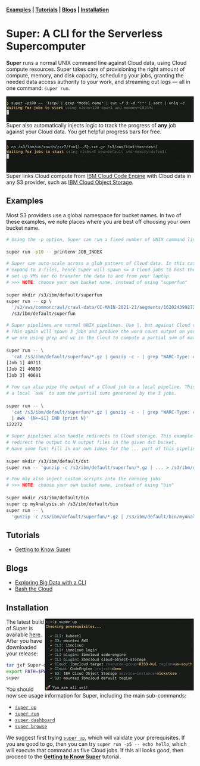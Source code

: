 #### [Examples](#examples)  | [Tutorials](#tutorials) | [Blogs](#blogs) | [Installation](#installation)

# Super: A CLI for the Serverless Supercomputer

**Super** runs a normal UNIX command line against Cloud data, using
Cloud compute resources. Super takes care of provisioning the right
amount of compute, memory, and disk capacity, scheduling your jobs,
granting the needed data access authority to your work, and streaming
out logs &mdash; all in one command: `super run`.

<img title="Super takes a normal UNIX command line, and runs it in parallel, in the Cloud" alt="Super auto-scales normal UNIX command lines" src="docs/blogs/1-Super-Overview/super-lscpu-100-with-progress.gif" align="right" width="550">

Super also automatically injects logic to track the progress of
**any** job against your Cloud data. You get helpful progress bars for
free.

<img title="Super can copy your Cloud data rapidly, across providers or regions within the Cloud" alt="Animated GIF of super copy" src="docs/blogs/1-Super-Overview/super-cp-5-with-progress.gif" align="right" width="550">

Super links Cloud compute from [IBM Cloud Code
Engine](https://www.ibm.com/cloud/code-engine) with Cloud data in any
S3 provider, such as [IBM Cloud Object
Storage](https://www.ibm.com/cloud/object-storage).

## Examples

Most S3 providers use a global namespace for bucket names. In two of
these examples, we note places where you are best off choosing your
own bucket name.

```sh
# Using the -p option, Super can run a fixed number of UNIX command lines, in the Cloud

super run -p10 -- printenv JOB_INDEX
```

```sh
# Super can auto-scale across a glob pattern of Cloud data. In this case, the glob will
# expand to 3 files, hence Super will spawn <= 3 Cloud jobs to host the copy. No need to
# set up VMs nor to transfer the data to and from your laptop.
# >>> NOTE: choose your own bucket name, instead of using "superfun"

super mkdir /s3/ibm/default/superfun
super run -- cp \
  '/s3/aws/commoncrawl/crawl-data/CC-MAIN-2021-21/segments/1620243992721.31/wet/*-0000{1,2,3}.warc.wet.gz' \
  /s3/ibm/default/superfun
```

```sh
# Super pipelines are normal UNIX pipelines. Use |, but against Cloud data and compute.
# This again will spawn 3 jobs and produce the word count output on your console. Here
# we are using grep and wc in the Cloud to compute a partial sum of matches.

super run -- \
  'cat /s3/ibm/default/superfun/*.gz | gunzip -c - | grep "WARC-Type: conversion" | wc -l'
[Job 1] 40711
[Job 2] 40880
[Job 3] 40681
```

```sh
# You can also pipe the output of a Cloud job to a local pipeline. This pipeline uses
# a local `awk` to sum the partial sums generated by the 3 jobs.

super run -- \
  'cat /s3/ibm/default/superfun/*.gz | gunzip -c - | grep "WARC-Type: conversion" | wc -l' \
  | awk '{N+=$1} END {print N}'
122272
```

```sh
# Super pipelines also handle redirects to Cloud storage. This example will
# redirect the output to N output files in the given dst bucket.
# Have some fun! Fill in our own ideas for the ... part of this pipeline.

super mkdir /s3/ibm/default/dst
super run -- 'gunzip -c /s3/ibm/default/superfun/*.gz | ... > /s3/ibm/default/dst'
```

```sh
# You may also inject custom scripts into the running jobs
# >>> NOTE: choose your own bucket name, instead of using "bin"

super mkdir /s3/ibm/default/bin
super cp myAnalysis.sh /s3/ibm/default/bin
super run -- \
  'gunzip -c /s3/ibm/default/superfun/*.gz | /s3/ibm/default/bin/myAnalysis.sh > /s3/ibm/default/dst'
```

## Tutorials

- [Getting to Know Super](docs/tutorial/basics/#readme)

## Blogs

- [Exploring Big Data with a CLI](https://medium.com/the-graphical-terminal/exploring-big-data-with-a-cli-59af31d38756)
- [Bash the Cloud](docs/blogs/1-Super-Overview/README.md#readme)

## Installation

<img title="The super up command helps you with prerequisites" alt="The super up command helps you with prerequisites" src="docs/tutorial/basics/super-up.png" align="right" width="400">

The latest build of Super is available
[here](https://github.com/IBM/super/releases). After you have downloaded
your release:

```sh
tar jxf Super-darwin-x64.tar.bz2
export PATH=$PWD/Super-darwin-x64/Super.app/Contents/Resources:$PATH
super
```

You should now see usage information for Super, including the main
sub-commands:
- [`super up`](docs/commands/super-up.md)
- [`super run`](docs/commands/super-run.md)
- [`super dashboard`](docs/tutorial/basics/super-dashboard.md)
- [`super browse`](docs/tutorial/basics/super-browse.md)

We suggest first trying [`super up`](docs/commands/super-up.md), which
will validate your prerequisites. If you are good to go, then you can
try `super run -p5 -- echo hello`, which will execute that command as
five Cloud jobs. If this all looks good, then proceed to the
[**Getting to Know Super**](docs/tutorial/basics#readme) tutorial.
